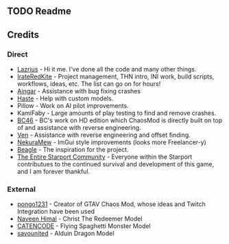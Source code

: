## TODO Readme

## Credits

### Direct
- [Lazrius](https://github.com/Lazrius) - Hi it me. I've done all the code and many other things. 
- [IrateRedKite](https://github.com/IrateRedKite) - Project management, THN intro, INI work, build scripts, workflows, ideas, etc. The list can go on for hours!
- [Aingar](https://github.com/Aingar) - Assistance with bug fixing crashes
- [Haste](https://github.com/HasteDC) - Help with custom models.
- Pillow - Work on AI pilot improvements.
- KamiFaby - Large amounts of play testing to find and remove crashes.
- [BC46](https://github.com/BC46/freelancer-hd-edition) - BC's work on HD edition which ChaosMod is directly built on top of and assistance with reverse engineering.
- [Ven](https://the-starport.com/forums/user/venemon) - Assistance with reverse engineering and offset finding.
- [NekuraMew](https://the-starport.com/forums/user/nekuramew) - ImGui style improvements (looks more Freelancer-y)
- [Beagle](https://www.twitch.tv/beagsandjam) - The inspiration for the project.
- [The Entire Starport Community](https://the-starport.com) - Everyone within the Starport contributues to the continued survival and development of this game, and I am forever thankful.

### External

- [pongo1231](https://github.com/gta-chaos-mod/ChaosModV) - Creator of GTAV Chaos Mod, whose ideas and Twitch Integration have been used
- [Naveen Himal](https://sketchfab.com/3d-models/christ-the-redeemer-d6f51d0fad7142a08ed26455f84f72ca) - Christ The Redeemer Model
- [CATENCODE](https://sketchfab.com/3d-models/the-flying-spaghetti-monster-7b4dd5fa121a4021875d9b72c7aa52c8) - Flying Spaghetti Monster Model
- [savounited](https://sketchfab.com/3d-models/alduin-dragon-2242802d82f14846bd4a2337a1794701) - Alduin Dragon Model